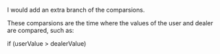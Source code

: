 I would add an extra branch of the comparsions.

These comparsions are the time where the values of the user and dealer
are compared, such as:

   if (userValue > dealerValue)
   
   

  
